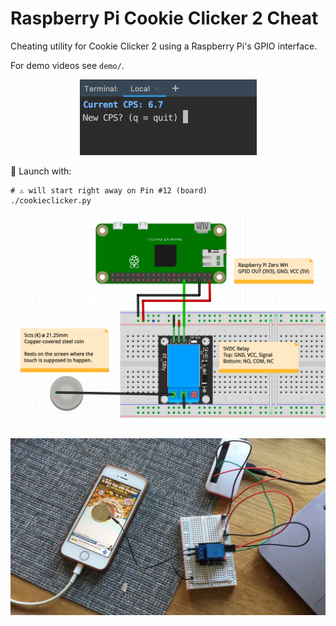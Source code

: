 Raspberry Pi Cookie Clicker 2 Cheat
===================================

Cheating utility for Cookie Clicker 2 using a Raspberry Pi's GPIO interface.

For demo videos see `demo/`.

<p align="center">
    <a href="#" target="_blank">
        <img src="diagram/raspi-cookieclicker-cheat_sw.png" alt="Sofware" width="283">
    </a>
</p>

🚀 Launch with:
```shell script
# ⚠️ will start right away on Pin #12 (board)
./cookieclicker.py
```

<p align="center">
    <a href="#" target="_blank">
        <img src="diagram/raspi-cookieclicker-cheat_bb.png" alt="Breadboard" width="833">
    </a>
</p>

<p align="center">
    <a href="#" target="_blank">
        <img src="demo/still.jpg" alt="Hardware" width="833">
    </a>
</p>
